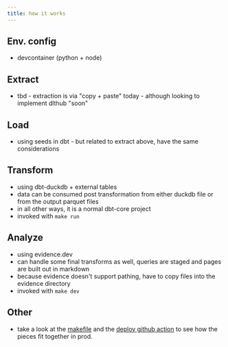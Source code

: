 ```yaml
---
title: how it works
---
```


## Env. config
- devcontainer (python + node)

## Extract
- tbd - extraction is via "copy + paste" today - although looking to implement dlthub "soon"

## Load
- using seeds in dbt - but related to extract above, have the same considerations

## Transform
- using dbt-duckdb + external tables
- data can be consumed post transformation from either duckdb file or from the output parquet files
- in all other ways, it is a normal dbt-core project
- invoked with ```make run```

## Analyze
- using evidence.dev
- can handle some final transforms as well, queries are staged and pages are built out in markdown
- because evidence doesn't support pathing, have to copy files into the evidence directory
- invoked with ```make dev```

## Other
- take a look at the [makefile](https://github.com/matsonj/nba-monte-carlo/blob/master/Makefile) and the [deploy github action](https://github.com/matsonj/nba-monte-carlo/blob/master/.github/workflows/deploy_on_netlify.yml) to see how the pieces fit together in prod.